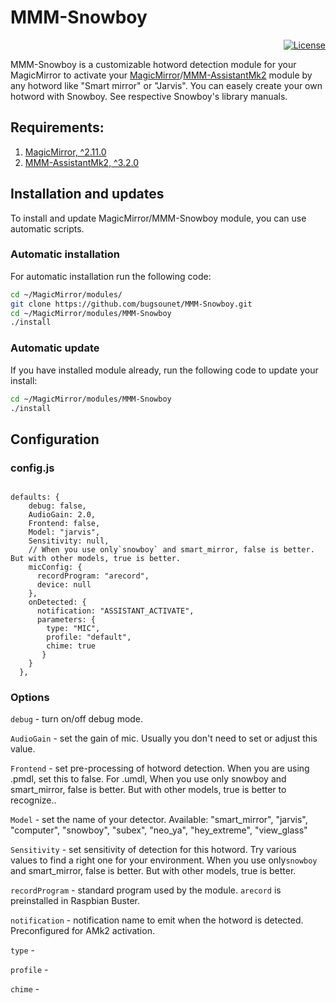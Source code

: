 # MMM-Snowboy

<p align="right">
	<a href="http://choosealicense.com/licenses/mit"><img src="https://img.shields.io/badge/license-MIT-blue.svg" alt="License"></a>
</p>

MMM-Snowboy is a customizable hotword detection module for your MagicMirror to activate your [MagicMirror](https://github.com/MichMich/MagicMirror)/[MMM-AssistantMk2](https://github.com/eouia/MMM-AssistantMk2) module by any hotword like "Smart mirror" or "Jarvis".
You can easely create your own hotword with Snowboy. See respective Snowboy's library manuals.


## Requirements:
1. [MagicMirror, ^2.11.0](https://github.com/MichMich/MagicMirror) 
2. [MMM-AssistantMk2, ^3.2.0](https://github.com/eouia/MMM-AssistantMk2)


## Installation and updates
To install and update MagicMirror/MMM-Snowboy module, you can use automatic scripts. 

### Automatic installation
For automatic installation run the following code:
  
```sh
cd ~/MagicMirror/modules/
git clone https://github.com/bugsounet/MMM-Snowboy.git
cd ~/MagicMirror/modules/MMM-Snowboy
./install
```

### Automatic update
If you have installed module already, run the following code to update your install:
```sh
cd ~/MagicMirror/modules/MMM-Snowboy
./install
```


## Configuration
### config.js


```

defaults: {
    debug: false,
    AudioGain: 2.0,
    Frontend: false,
    Model: "jarvis",
    Sensitivity: null,
    // When you use only`snowboy` and smart_mirror, false is better. But with other models, true is better.
    micConfig: {
      recordProgram: "arecord",
      device: null
    },
    onDetected: {
      notification: "ASSISTANT_ACTIVATE",
      parameters: {
        type: "MIC",
        profile: "default",
        chime: true
       }
    }
  },
```
### Options

`debug` - turn on/off debug mode.

`AudioGain` - set the gain of mic. Usually you don't need to set or adjust this value.

`Frontend` -  set pre-processing of hotword detection. When you are using .pmdl, set this to false. For .umdl, When you use only snowboy and smart_mirror, false is better. But with other models, true is better to recognize..

`Model` - set the name of your detector. Available: "smart_mirror", "jarvis", "computer", "snowboy", "subex", "neo_ya", "hey_extreme", "view_glass"

`Sensitivity` - set sensitivity of detection for this hotword. Try various values to find a right one for your environment. When you use only`snowboy` and smart_mirror, false is better. But with other models, true is better.

`recordProgram` - standard program used by the module. `arecord` is preinstalled in Raspbian Buster.

`notification` - notification name to emit when the hotword is detected. Preconfigured for AMk2 activation.

`type` - 

`profile` - 

`chime` - 


